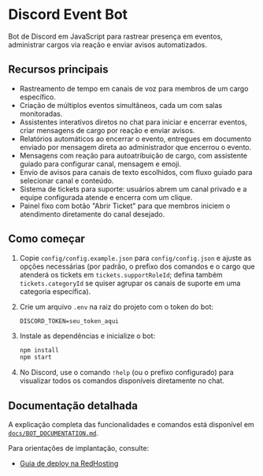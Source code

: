 # Discord Event Bot

Bot de Discord em JavaScript para rastrear presença em eventos, administrar cargos via reação e enviar avisos automatizados.

## Recursos principais

- Rastreamento de tempo em canais de voz para membros de um cargo específico.
- Criação de múltiplos eventos simultâneos, cada um com salas monitoradas.
- Assistentes interativos diretos no chat para iniciar e encerrar eventos, criar mensagens de cargo por reação e enviar avisos.
- Relatórios automáticos ao encerrar o evento, entregues em documento enviado por mensagem direta ao administrador que encerrou o evento.
- Mensagens com reação para autoatribuição de cargo, com assistente guiado para configurar canal, mensagem e emoji.
- Envio de avisos para canais de texto escolhidos, com fluxo guiado para selecionar canal e conteúdo.
- Sistema de tickets para suporte: usuários abrem um canal privado e a equipe configurada atende e encerra com um clique.
- Painel fixo com botão "Abrir Ticket" para que membros iniciem o atendimento diretamente do canal desejado.

## Como começar

1. Copie `config/config.example.json` para `config/config.json` e ajuste as opções necessárias (por padrão, o prefixo dos comandos e o cargo que atenderá os tickets em `tickets.supportRoleId`; defina também `tickets.categoryId` se quiser agrupar os canais de suporte em uma categoria específica).
2. Crie um arquivo `.env` na raiz do projeto com o token do bot:

   ```env
   DISCORD_TOKEN=seu_token_aqui
   ```
3. Instale as dependências e inicialize o bot:

   ```bash
   npm install
   npm start
   ```

4. No Discord, use o comando `!help` (ou o prefixo configurado) para visualizar todos os comandos disponíveis diretamente no chat.

## Documentação detalhada

A explicação completa das funcionalidades e comandos está disponível em [`docs/BOT_DOCUMENTATION.md`](docs/BOT_DOCUMENTATION.md).

Para orientações de implantação, consulte:

- [Guia de deploy na RedHosting](docs/DEPLOY_REDHOSTING.md)
